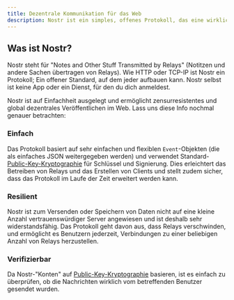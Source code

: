 ```yaml
---
title: Dezentrale Kommunikation für das Web
description: Nostr ist ein simples, offenes Protokoll, das eine wirklich zensurresistente und globale Wert-für-Wert-Veröffentlichung (engl. "value-for-value") im Web ermöglicht.
---
```


## Was ist Nostr?

Nostr steht für "Notes and Other Stuff Transmitted by Relays" (Notitzen und andere Sachen übertragen von Relays). Wie HTTP oder TCP-IP ist Nostr ein Protokoll; Ein offener Standard, auf dem jeder aufbauen kann. Nostr selbst ist keine App oder ein Dienst, für den du dich anmeldest.

Nostr ist auf Einfachheit ausgelegt und ermöglicht zensurresistentes und global dezentrales Veröffentlichen im Web. Lass uns diese Info nochmal genauer betrachten:

### Einfach

Das Protokoll basiert auf sehr einfachen und flexiblen `Event`-Objekten (die als einfaches JSON weitergegeben werden) und verwendet Standard-[Public-Key-Kryptographie](https://de.wikipedia.org/wiki/Asymmetrisches_Kryptosystem) für Schlüssel und Signierung. Dies erleichtert das Betreiben von Relays und das Erstellen von Clients und stellt zudem sicher, dass das Protokoll im Laufe der Zeit erweitert werden kann.

### Resilient

Nostr ist zum Versenden oder Speichern von Daten nicht auf eine kleine Anzahl vertrauenswürdiger Server angewiesen und ist deshalb sehr widerstandsfähig. Das Protokoll geht davon aus, dass Relays verschwinden, und ermöglicht es Benutzern jederzeit, Verbindungen zu einer beliebigen Anzahl von Relays herzustellen.

### Verifizierbar

Da Nostr-"Konten" auf [Public-Key-Kryptographie](https://de.wikipedia.org/wiki/Asymmetrisches_Kryptosystem) basieren, ist es einfach zu überprüfen, ob die Nachrichten wirklich vom betreffenden Benutzer gesendet wurden.

